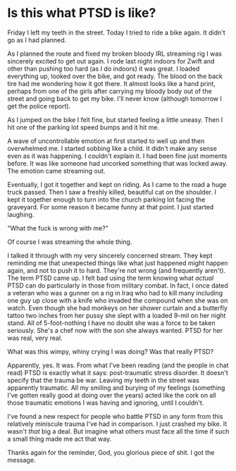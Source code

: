# Is this what PTSD is like?

Friday I left my teeth in the street. Today I tried to ride a bike again. It didn't go as I had planned.

As I planned the route and fixed my broken bloody IRL streaming rig I was sincerely excited to get out again. I rode last night indoors for Zwift and other than pushing too hard (as I do indoors) it was great. I loaded everything up, looked over the bike, and got ready. The blood on the back tire had me wondering how it got there. It almost looks like a hand print, perhaps from one of the girls after carrying my bloody body out of the street and going back to get my bike. I'll never know (although tomorrow I get the police report).

As I jumped on the bike I felt fine, but started feeling a little uneasy. Then I hit one of the parking lot speed bumps and it hit me.

A wave of uncontrollable emotion at first started to well up and then overwhelmed me. I started sobbing like a child. It didn't make any sense even as it was happening. I couldn't explain it. I had been fine just moments before. It was like someone had uncorked something that was locked away. The emotion came streaming out.

Eventually, I got it together and kept on riding. As I came to the road a huge truck passed. Then I saw a freshly killed, beautiful cat on the shoulder. I kept it together enough to turn into the church parking lot facing the graveyard. For some reason it became funny at that point. I just started laughing.

"What the fuck is wrong with me?"

Of course I was streaming the whole thing.

I talked it through with my very sincerely concerned stream. They kept reminding me that unexpected things like what just happened might happen again, and not to push it to hard. They're not wrong (and frequently aren't). The term PTSD came up. I felt bad using the term knowing what *actual* PTSD can do particularly in those from military combat. In fact, I once dated a veteran who was a gunner on a rig in Iraq who had to kill many including one guy up close with a knife who invaded the compound when she was on watch. Even though she had monkeys on her shower curtain and a butterfly tattoo two inches from her pussy she slept with a loaded 9-mil on her night stand. All of 5-foot-nothing I have no doubt she was a force to be taken seriously. She's a chef now with the son she always wanted. PTSD for her was real, very real.

What was this wimpy, whiny crying I was doing? Was that really PTSD?

Apparently, yes. It was. From what I've been reading (and the people in chat read) PTSD is exactly what it says: post-traumatic stress disorder. It doesn't specify that the trauma be war. Leaving my teeth in the street was apparently traumatic. All my smiling and burying of my feelings (something I've gotten really good at doing over the years) acted like the cork on all those traumatic emotions I was having and ignoring, until I couldn't.

I've found a new respect for people who battle PTSD in any form from this relatively miniscule trauma I've had in comparison. I just crashed my bike. It wasn't *that* big a deal. But imagine what others must face all the time if such a small thing made me act that way.

Thanks again for the reminder, God, you glorious piece of shit. I got the message.

